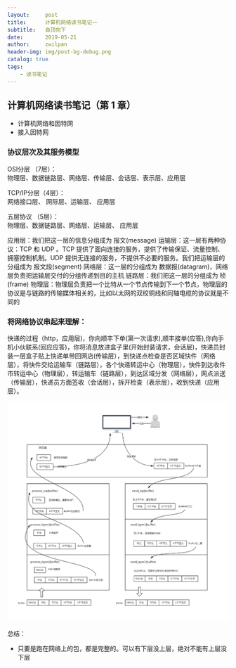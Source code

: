 ```yaml
---
layout:     post
title:      计算机网络读书笔记一
subtitle:   自顶向下
date:       2019-05-21
author:     zwilpan
header-img: img/post-bg-debug.png
catalog: true
tags:
    - 读书笔记
---
```


## 计算机网络读书笔记（第 1 章）

+ 计算机网络和因特网
+ 接入因特网



### 协议层次及其服务模型
OSI分层 （7层）：  
物理层、数据链路层、网络层、传输层、会话层、表示层、应用层  

TCP/IP分层（4层）：  
网络接口层、 网际层、运输层、 应用层  

五层协议 （5层）：  
物理层、数据链路层、网络层、运输层、 应用层

应用层：我们把这一层的信息分组成为 报文(message)
运输层：这一层有两种协议：TCP 和 UDP 。TCP 提供了面向连接的服务，提供了传输保证、流量控制、拥塞控制机制。UDP 提供无连接的服务，不提供不必要的服务。我们把运输层的分组成为 报文段(segment)
网络层：这一层的分组成为 数据报(datagram)，网络层负责把运输层交付的分组传递到目的主机
链路层：我们把这一层的分组成为 桢(frame)
物理层：物理层负责把一个比特从一个节点传输到下一个节点，物理层的协议是与链路的传输媒体相关的，比如以太网的双绞铜线和同轴电缆的协议就是不同的


### 将网络协议串起来理解：  
快递的过程（http，应用层)，你向顺丰下单(第一次请求),顺丰接单(应答),你向手机小伙联系(回应应答)，你将消息放进盒子里(开始封装请求，会话层)，快递员封装一层盒子贴上快递单带回网店(传输层），到快递点检查是否区域快件（网络层），将快件交给运输车（链路层），各个快递转运中心（物理层），快件到达收件市转运中心（物理层），转运输车（链路层），到达区域分发（网络层），网点派送（传输层），快递员方面签收（会话层），拆开检查（表示层），收到快递（应用层）。


![avatar](/img/internet.jpg)

总结：  
+ 只要是跑在网络上的包，都是完整的。可以有下层没上层，绝对不能有上层没下层